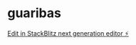 # guaribas

[Edit in StackBlitz next generation editor ⚡️](https://stackblitz.com/~/github.com/aislanifpi/guaribas)